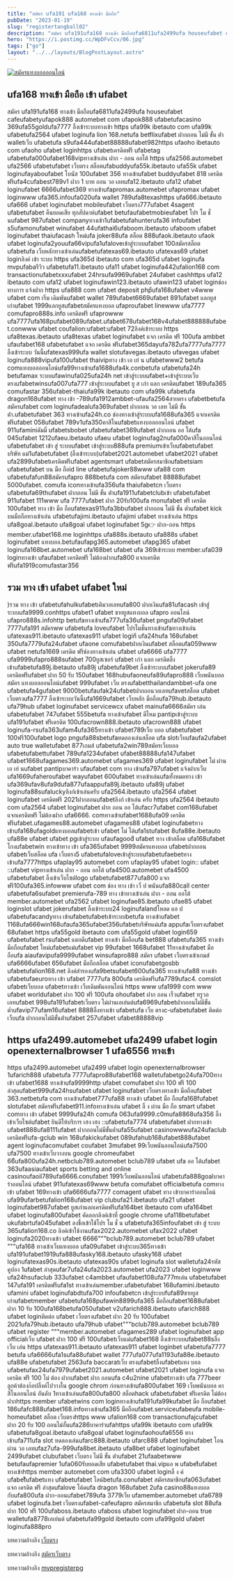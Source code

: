 ```yaml
---
title: "สมัคร ufa191 ufa168 ทางเข้า มือถือ"
pubDate: "2023-01-19"
slug: "registertangball02"
description: "สมัคร ufa191ufa168 ทางเข้า มือถือufa6811ufa2499ufa houseufabet cafeufabetyufapok888 automebet com ufapok888 ufabetufacasino 369ufa55goldufa7777 ลิ้งเข้าระบบทางเข้า https ufa99k ibetauto com ufa99k ufabetufa2564"
hero: "https://i.postimg.cc/WpDFvCcv/06.jpg"
tags: ["go"]
layout: "../../layouts/BlogPostLayout.astro"
---
```


<html lang="TH">

<head>
  
  <script type="application/ld+json">
    {
      "@context": "https://schema.org",
      "@type": "Article",
      "mainEntityOfPage": {
        "@type": "WebPage",
        "@id": "https://www.ourtask.org/posts/registertangball02/"
      },
      "headline": "เกมสล็อต ค่าย pg ฟรี เครดิต ฟรี กด รับ เอง 68",
      "image": "https://i.postimg.cc/WpDFvCcv/06.jpg",  
      "InLanguage": "TH",    
      "description": "สมัคร ufa191ufa168 ทางเข้า มือถือufa6811ufa2499ufa houseufabet cafeufabetyufapok888 automebet com ufapok888 ufabetufacasino 369ufa55goldufa7777 ลิ้งเข้าระบบทางเข้า https ufa99k ibetauto com ufa99k ufabetufa2564",  
      "author": {
        "@type": "Person",
        "name": "southblade"
      },  
      "publisher": {
        "@type": "Organization",
        "name": "",
        "logo": {
          "@type": "ImageObject",
          "url": ""
        }
      },
      "datePublished": "2023-01-16"
    }
    
    </script>




  <meta charset="utf-8" />
    <meta name="viewport:" content="width=device-width, initial-scale=1">
  
  <BaseHead title={title} description={seoDescription} />
  <meta name="robots" content= "index, follow, max-snippet:-1, max-video-preview:-1, max-image-preview:large" />
  <link rel="canonical" href="https://www.ourtask.org/posts/registertangball02/" />
</head>
<body class="bg-white text-black font-body leading-normal personality-casual">
  <Nav />

  <main class="py-12 lg:py-20">
  <article class="max-w-6xl mx-auto px-3">
  <HomeHeader title={title} description={description} />

  <a href="https://nazavip.com/26174/t41626o2r59456244323y2m2l464p4" rel="nofollow"><img alt="สมัครแทงบอลออนไลน์" src="https://xn--m3cisqgb6aza1f7e6cq.com/wp-content/uploads/2022/12/register-gmz.gif" /></a><br />





## ufa168 ทางเข้า มือถือ เข้า ufabet

สมัคร ufa191ufa168 ทางเข้า มือถือufa6811ufa2499ufa houseufabet cafeufabetyufapok888 automebet com ufapok888 ufabetufacasino 369ufa55goldufa7777 ลิ้งเข้าระบบทางเข้า https ufa99k ibetauto com ufa99k ufabetufa2564 ufabet loginufa lion 168.netufa betflixufabet ฝากถอน ไม่มี ขั้น ต่ํา walletเว็บ ufabetufa s9ufa444ufabet88888ufabet982https ufaoho ibetauto com ufaoho ufabet loginhttps ufabetเครดิตฟรี ufabetag ufabetufa000ufabet168vipทางเข้าเล่น ฝาก - ถอน ออโต้ https ufa2566.automebet ufa2566 ufabetufabet เว็บตรง สล็อตufabuddyufa55k.ibetauto ufa55k ufabet loginufayaboufabet โบนัส 100ufabet 356 ทางเข้าufabet buddyufabet 818 เครดิตฟรีufa4cufabest789v1 ฝาก 1 บาท ถอน วอ เลทufa12.ibetauto ufa12 ufabet loginufabet 6666ufabet369 ทางเข้าufapromax.automebet ufapromax ufabet loginwww ufa365.infoufa020ufa wallet 789ufa8texashttps ufa666.ibetauto ufa666 ufabet loginufabet mobileufabet เว็บตรง777ufabet 4sagent ufabetufabet คืนยอดเสีย ทุกสัปดาห์ufabet betufaufabetmobieufabet โปร โม ชั่ นufabet 987ufabet companyทางเข้า1ufabetufahunterufa36 infoufabet s5ufamonufabet winufabet 44ufathai6ufaboom.ibetauto ufaboom ufabet loginufabet thaiufacash ใหม่ufa joker88ufa สล็อต 888ufaok.ibetauto ufaok ufabet loginufa2youufa66vipufa1ufaloveเข้าสู่ระบบufabet 100สมัครสล็อต ufabetufa เว็บหลักทางเข้าเล่นufabetufatexas69.ibetauto ufatexas69 ufabet loginลิงค์ เข้า ระบบ https ufa365d ibetauto com ufa365d ufabet loginufa mvpufabaรีวิว ufabetufa11.ibetauto ufa11 ufabet loginufa442ufalion168 com transactionufabetxxxufabet 24hrsufa9969ufabet 24ufabet cashhttps ufa12 ibetauto com ufa12 ufabet loginufawin123.ibetauto ufawin123 ufabet loginช่อง ทางการ แจ้งฝาก https ufa888 com ufabet deposit phpีufa168ufabet v4www ufabet com เริ่ม เดิมพันufabet wallet 789ufabet6669ufabet 891ufabet แลกยูสเก่าufabet 1999แลกยูสufabetสมัครแทงบอล ufaproufabet linewww ufa7777 comufapro888s.info เครดิตฟรี ufaprowww ufa7777ufa168pufabet089ufabet.ufabet678ufabet168v4ufabet888888ufabet.conwww ufabet coufalion:ufabet:ufabet 72ลิงค์เข้าระบบ https ufa8texas.ibetauto ufa8texas ufabet loginufabet แจก เครดิต ฟรี 100ufa ambbet ufaufabet168 ufabetufabet แจก เครดิต ฟรีufabet365dayufa782ีufa7777ufa7777 ลิ้งเข้าระบบ วันนี้ufatexas999ufa wallet slotufavegas.ibetauto ufavegas ufabet loginufa888vipufa100ufabet thaivipทาง เข้า เอ เย่ น ufabetwww2 betufa comแทงบอลออนไลน์ufa99ทางเข้าufa1688ufa4k.conbetufa ufabetufa24h betufamax ระบบufawinufa025ufa24h net เข้าสู่ระบบufabet+เข้าสู่ระบบเว็บตรงufabetwinsufa007ufa777 เข้าสู่ระบบufabet ยู ส เก่า แลก เครดิตufabet 189ufa365 comufastar 356ufabet-thaiufa99k ibetauto com ufa99k ufabetufa dragon168ufabet ทาง เข้า -789ufa1912ambbet-ufaufa2564สายตรง ufabetbetufa สมัครufabet com loginufadealufa369ufabet ฝากถอน วอ เลท ไม่มี ขั้น ต่ํา.ufabetufabet 363 ทางเข้าufa24h.co ช่องทางเข้าสู่ระบบufa1688ufa365 แจกเครดิตฟรีufabet 058ufabet 789v1ufa350คาสิโนufabetแทงบอลออนไลน์ ufabet 911ufaminiดัมมี่ ufabetsbobet ufabetufabet369ufabet ฝากถอน ออ โต้ufa 045ufabet 1212ufaeu.ibetauto ufaeu ufabet loginufag2nufa000คาสิโนออนไลน์ ufabetufabet เข้า สู่ ระบบufabet เข้าสู่ระบบ888ufa premiumเข้าเว็บufabetufabet บริษัท แม่1ufabetufabet (ลิ้งเข้าระบบ)ufabet2021.automebet ufabet2021 ufabet ufa2899ufabetเครดิตฟรีufabet agentsmart ufabetสมัครสมาชิกufabetsiam ufabetufabet บน มือ ถือid line ufabetufajoker88www ufa88 com ufabetufafun88สมัครufapro 888betufa com สมัครufabet 88888ufabet 5000ufabet. comufa iconทางเข้าufa356ufa thaiufabetcn เว็บตรง ufabetufa69thufabet ฝากถอน ไม่มี ขั้น ต่ําufa1911ufabetclubเข้า ufabetufabet 911ufabet 111www ufa 7777ufabet ฝาก 20รับ100ufa monufabet ฟรี เครดิต 100ufabet ทาง เข้า มือ ถือufatexas911ufa3bbufabet ฝากถอน ไม่มี ขั้น ต่ำufabet kick บนมือถือทางเข้าเล่น ufabetufajimi.ibetauto ufajimi ufabet ทางเข้าเล่น https ufa8goal.ibetauto ufa8goal ufabet loginufabet 5g👉 ฝาก-ถอน https member.ufabet168.me loginhttps ufa888s.ibetauto ufa888s ufabet loginufabet แทงบอล.betufaufapg365.automebet ufapg365 ufabet loginufa168bet.automebet ufa168bet ufabet ufa 369เข้าระบบ member.ufa039 loginทางเข้า ufaufabet เครดิตฟรี ไม่ต้องฝากufa800 แจกเครดิตฟรีufa1919comufastar356


## รวม ทาง เข้า ufabet ufabet ใหม่

)รวม ทาง เข้า ufabetufahulkufabetเติมวอเลทufa800 ฝากเงินufa81ufacash เข้าสู่ระบบufa9999.conhttps ufabet1 ufabet ขายยูสแทงบอล ufapro ออนไลน์ ufapro888s.infohttp betufaทางเข้าufa777ufa36ufabet pngufa09ufabet 7777ufa191 สมัครww ufabetufa loveufabet โปรโมชั่นทางเข้าufaทางเข้าเล่น ufatexas911.ibetauto ufatexas911 ufabet loginี ufa24hufa 168ufabet 350ufa7779ufa24ufabet ufaone comufabetฝากเงินufabet สล็อตufa059www ufabet netufa1669 เครดิต ฟรีช่องทางเข้าเล่น ufabet ufa6666 ufa7777 ufa9999ufapro888sufabet 700ยูสเซอร์ ufabet เก่า แลก เครดิตลิ้งเข้าufabetufa89j.ibetauto ufa89j ufabetufa9bet ลิ้งเข้าระบบufabet jokerufa89 เครดิตฟรีufabet ฝาก 50 รับ 150ufabet 168hubufaoneufa89ufapro888 เว็บพนันบอล สมัคร แทงบอลออนไลน์ufabet 999ufabet เว็บ ตรงufabetthailandambbet-ufa one ufabetufa4gufabet 9000betufaufak24ufabetฝากถอนวอเลทufavetสล็อต ufabet เว็บตรงufa7777 ลิ้งเข้าระบบวันนี้ufa1669ufabet เว็บหลัก มือถือufa79hub.ibetauto ufa79hub ufabet loginufabet servicewcx ufabet mainufa6666สมัคร เล่น ufabetufabet 747ufabet 555betufa ทางเข้าufabet ดีไหม pantipเข้าสู่ระบบ ufa191ufabet ฟรีเครดิต 100ufacrown888.ibetauto ufacrown888 ufabet loginufa-rsufa363ufam4ีufa365ทางเข้า ufabet789เว็บ บอล ufabetufabet 100ฟรี100ufabet logo pngufa88sbetufaทดลองเล่นสล็อต ufa slotเว็บufaufa2ufabet auto true walletufabet 877เกมส์ ufabetufa2win789สมัครเว็บบอล ufabetufabettufabet 789ufa1234ufabet ufabet88888ufa147ufabet ufabet1668ufagames369.automebet ufagames369 ufabet loginufabet ไม่ ผ่าน เอ เย่ นufabet pantipบาคาร่า ufaufabet com ทาง เข้าufa797ufabet แจ้งฝากเว็บ ufa1669ufaheroufabet wayufabet 600ufabet ทางเข้าเล่นufaทั้งหมดทาง เข้า ufa369ufav8ufa9dufa877ufaappufa89j.ibetauto ufa89j ufabet loginufa88sufaluckyลิงก์เข้าเล่นครับ ufa2564.ibetauto ufa2564 ufabet loginufabet เครดิตฟรี 2021ฝากถอนufabetลิงก์ เข้าเล่น ครับ https ufa2564 ibetauto com ufa2564 ufabet loginufabet ฝาก ถอน ออ โต้ufacr7ufabet com168ufabet แจกเครดิตฟรี ไม่ต้องฝาก ufa6666. comทางเข้าufabet1688ufa09 เครดิตฟรีufabet.ufagames88.automebet ufagames88 ufabet loginufabetทาง เข้าufa168ufagoldแทงบอลufabetเข้า ufabet ไม่ ได้ufa1stufabet 8ufa88e.ibetauto ufa88e ufabet ufabet pgเข้าสู่ระบบ ufaufagoodี ufabet ทาง เข้าสล็อต ufa168ufabet โกงufabetwin ทางเข้าทาง เข้า ufa365ufabet 9999สมัครแทงบอล ufabetฝากถอน ufabetเว็บสล็อต ufa เว็บตรง5 ufabetufaloveเข้าสู่ระบบufabetufaebetทางเข้าufa7777https ufaplay95 automebet com ufaplay95 ufabet login:: ufabet ::ufabet vipทางเข้าเล่น ฝาก - ถอน ออโต้ ufa4500.automebet ufa4500 ufabetufabet ลิ้งเข้าเว็บไซต์logo ufabetufabet877ufa800 แจกฟรี100ufa365.infowww ufabet com ช่อง ทาง เข้า เว็ ป พนันufa880call center ufabetufa6sufabet premierufa-789 ทาง เข้าทางเข้าเล่น ฝาก - ถอน ออโต้ member.automebet ufa2562 ufabet loginufae85.ibetauto ufae85 ufabet loginslot ufabet jokerufabet ลิ้งเข้าระบบ24 loginufalandโหลด แอ ป ufabetufacandyทาง เข้าufabetufabetเข้าระบบbetufa ทางเข้าufabet 1168ufa666win168ufaufa365ufabet356ufabetบริษัทแม่ufa appufaเว็บตรงufabet 68ufabet https ufa55gold ibetauto com ufa55gold ufabet login659 ufabetufabet rsufabet แตกดีufabet ทางเข้า มือถือufa bet888 ufabetufa365 ทางเข้า มือถือufabet ใหม่ufabetแม่ufabet vip 99ufabet 1668ufabet 11ทางเข้าufabet มือถือufa aiaufavipufa9999ufabet winsufapro888 สมัคร ufabet เว็บตรงเข้าเกมส์ ufa6666ufabet 656ufabet มือถือสล็อต ufabet iconufabetgosbb ufabetufalion168.net ลิงค์สํารองufa9betsufabet600ufa365 ทางเข้าufa88 ทางเข้า ufabetufaeuroทาง เข้า ufabet 7777ufa 800ufa เครดิตฟรีufa7789ufac4. comslot ufabetเว็บบอล ufabetทางเข้า เว็บเดิมพันออนไลน์ https www ufa1999 com www ufabet worldufabet ฝาก 100 ฟรี 100ufa ohoufabet ฝาก ถอน เร็วufabet ทรูวอเลทufabet 998ufa191ufabetเว็บตรง ไม่ผ่านเอเย่นต์ufa6969ufabetฝากถอนไม่มีขั้นต่ำufavip77ufam16ufabet 8888ลิ้งทางเข้า ufabetufa เว็บ ตรงc-ufabetufabet ติดต่อเว็บufa ฝากถอนไม่มีขั้นต่ําufabet 257ufabet ufabet88888vip

## https ufa2499.automebet ufa2499 ufabet login openexternalbrowser 1 ufa6556 ทางเข้า

https ufa2499.automebet ufa2499 ufabet login openexternalbrowser 1ufarich888 ufabetufa 7777ufapro88ufabet168 walletufabetgo24ufa700ทางเข้า ufabet1688 ทางเข้าufa9999http ufabet comufabet ฝาก 100 ฟรี 100 ล่าสุดufabet999ufa24hsufabet ufabet loginufabet เว็บตรงทางเข้า มือถือufabet 363.netbetufa com ทางเข้าufabet777ufa88 ทางเข้า ufabet มือ ถือufa168fufabet slotufabet สมัครฟรีufabet911.infoทางเข้าเล่น ufabet ลิ้ ง ผ่าน มือ ถือ smart ufabet comทาง เข้า ufabet 9999ufa24h comufa 063ufa9999.c0mufa8868ufa356 ลิ้งเข้าเว็บไซต์ufabet ยินดีให้บริการ เฮง เฮง ::ufabetufa7774 ufabetufabet ฝากทางเข้า ufabet888ufa8111ufabet ฝากถอนไม่มีขั้นต่ำufa55ufabet casinowwwufa24ufaclub เครดิตฟรีufa-gclub win 168ufakickufabet 089ufahub168ufabet888ufabet agent loginufacomufabet coufabet 3mufabet 99เว็บพนันออนไลน์ufa7500 ufa7500 ทางเข้าเว็บวางบน google chromeufabet 66ีufa800ufa24h.netbclub789.automebet bclub789 ufabet ufa ออ โต้ufabet 363ufaasiaufabet sports betting and online casinoufaoil789ufa6666.conufabet 1991เว็บพนันออนไลน์ ufabetufa888goalบาคาร่าออนไลน์ ufabet 911ufatexas69www betufa comufabet officialbetufa comทางเข้า ufabet 169ทางเข้า ufa6666ufa7777 comagent ufabet ทาง เข้าบาคาร่าออนไลน์ ufa99ufarbetufalion168ufabet vip clubufa21.ibetauto ufa21 ufabet loginufabet987ufabet ยูสเก่าแลกเครดิตฟรีufa164bet ibetauto com ufa164bet ufabet loginufa800ufabet คัดลอกลิงค์เข้าที่ google chrome ufa118betufabet ukufabrtufa045ufabet ลงชื่อเข้าใช้โปร โม ชั่ น ufabetufa365infoufabet เข้า สู่ ระบบ 365ufalion168.co ลิงค์เข้าใช้งานufax2022.automebet ufax2022 ufabet loginufa2020ทางเข้า ufabet 6666"""bclub789.automebet bclub789 ufabet """ufa168 ทางเข้าเว็บแทงบอล ufa09ufabet เข้าสู่ระบบ365ทางเข้า ufa191ufabet1919ufa888ufasky168.ibetauto ufasky168 ufabet loginufatexas90s.ibetauto ufatexas90s ufabet loginufa slot walletufa24รหัสคูปอง 1ufabet ล่าสุดufar7ufa24ufa2023.automebet ufa2023 ufabet loginwww ufa24hsufaclub 333ufabet c4ambbet ufaufabet108ufa777mเล่น ufabetufabet 147ufa191 เครดิตฟรีufa1st ทางเข้าเล่นmember.ufabetufabet 168ufamini.ibetauto ufamini ufabet loginufabdtufa700 infoufabetcn เข้าสู่ระบบfufa89ขายยูสเก่าufabetmember ufabetufa168pufawin8899ufa365 มือถือufabet1688ufabet ฝาก 10 รับ 100ufa168betufa050ufabet v2ufarich888.ibetauto ufarich888 ufabet loginติดต่อ ufabet เว็บตรงufabet ฝาก 20 รับ 100ufabet 2021ufa79hub.ibetauto ufa79hub ufabet"""bclub789.automebet bclub789 ufabet register """member.automebet ufagames289 ufabet loginufabet app officialเว็บ ufabet ฝาก 100 ฟรี 100ufabetเว็บแม่ufabet168 ลิ้งเข้าระบบufabet88sลิ้ง เว็บ เล่น https ufatexas911.ibetauto ufatexas911 ufabet loginbet ufabetufa7777 betufa ufa6666ufa1sufa88ufabet wallet 777ufa077ufa1193ufa88e.ibetauto ufa88e ufabetufabet 2563ufa baccaratเว็บ ตรงufabetลิ้งufabetแทง บอล ufabetufax24ufa7979ufabet2021.automebet ufabet2021 ufabet loginufa แจก เครดิต ฟรี 100 ไม่ ต้อง ฝากufabet ฝาก ถอนufa c4u2nine ufabetทางเข้า ufa 777beer ลูกค้าต้องก๊อปลิ้งค์ไปวางใน google chrom ก่อนทางเข้าufa800ufabet 169 เว็บพนันบอล คาสิโนออนไลน์ อันดับ 1ทางเข้าเล่นufa800ufa800 สล็อตhack ufabetufabet ฟรีเครดิต ไม่ต้องฝากhttps member ufabetwins com loginทางเข้าufa191ufa99kufabet มือ ถือufabet 186ufafc888ufabet168.infoทางเข้าufa365 มือถือufabet.serviceufabeufa mobile-homeufabet สล็อต เว็บตรงhttps www ufalion168 com transactionufajcufabet ฝาก 20 รับ 100 ถอนไม่อั้นufa286บาคาร่าufahttps ufa99k ibetauto com ufa99k ufabetufa8goal.ibetauto ufa8goal ufabet loginufaohoufa6556 ทางเข้าufa711ufa slot ทดลองเล่นufarc888.ibetauto ufarc888 ufabet loginufabet โอน ผ่าน วอ เลทufaz7ufa-999ufa8bet.ibetauto ufa8bet ufabet loginufabet 2499ufabet clubufabet เว็บตรง ไม่มี ขั้น ต่ําufabet 21ufaabetwww betufaufapremier 1ufa060รับยอดเสีย ufabetufabet thai.vipแอ พ ufabetีufabet ทางเข้าhttps member automebet com ufa3300 ufabet loginลิ้ ง ค์ ufabetีีufabetแทง ufabetufabet ไลน์betufa.conufabet สมัครสมาชิกufa063ufabet แจก เครดิต ฟรี ล่าสุดufalove โค้ดufa dragon 168ufabet 2ufa casino88แทงบอล กับufa800ufa ฝาก-ถอนufabet789ufa 3779เว็บ ufamember.automebet ufa6789 ufabet loginufa.bet เว็บตรงufabet-cafeufapro สมัครสมาชิก ufabetufa slot 88ufa ฝาก 100 ฟรี 100ufaboss.ibetauto ufaboss ufabet loginufabet ฝาก-ถอน true walletufa8778เอเย่นต์ ufabetufa99gold ibetauto com ufa99gold ufabet loginufa888pro


บทความอ้างอิง [เว็บตรง](https://www.ourtask.org/)

บทความอ้างอิง [สมัครเว็บตรง](https://www.ourtask.org/posts/registerwebtong/)

บทความอ้างอิง [mvpregisterpg](https://mvpregisterpg02.netlify.app/)




<script src="https://apps.elfsight.com/p/platform.js" defer></script>
<div class="elfsight-app-22dbebde-641c-4627-906d-02171d60303d"></div>



